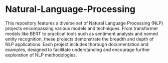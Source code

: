 # Natural-Language-Processing

This repository features a diverse set of Natural Language Processing (NLP) projects encompassing various models and techniques. From transformer models like BERT to practical tools such as sentiment analysis and named entity recognition, these projects demonstrate the breadth and depth of NLP applications. Each project includes thorough documentation and examples, designed to facilitate understanding and encourage further exploration of NLP methodologies.
